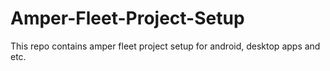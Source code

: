 # Amper-Fleet-Project-Setup
This repo contains amper fleet project setup for android, desktop apps and etc.
